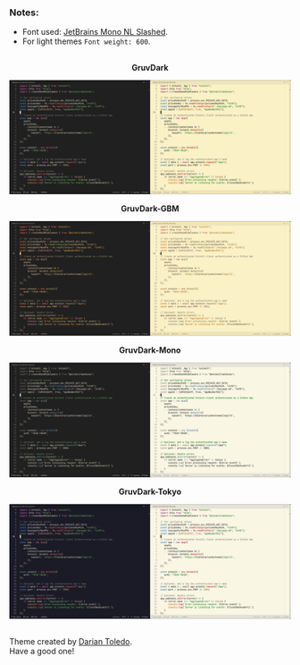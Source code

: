 ### Notes:
- Font used: [JetBrains Mono NL Slashed](https://github.com/sharpjs/JetBrainsMonoSlashed).
- For light themes `Font weight: 600`.

##

<div align="center"><strong>GruvDark</strong></div>

![GruvDark](images/gruvdark.jpg)

<p style="text-align:center; font-weight:bold;">GruvDark-GBM</p>

![GruvDark-GBM](images/gruvdark-gbm.jpg)

<p style="text-align:center; font-weight:bold;">GruvDark-Mono</p>

![GruvDark-Mono](images/gruvdark-mono.jpg)

<p style="text-align:center; font-weight:bold;">GruvDark-Tokyo</p>

![GruvDark-Tokyo](images/gruvdark-tokyo.jpg)

## 

Theme created by <a href="https://github.com/darianmorat">Darian Toledo</a>.<br />
Have a good one!
